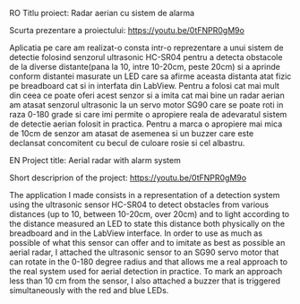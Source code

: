 RO
Titlu proiect: Radar aerian cu sistem de alarma

Scurta prezentare a proiectului: https://youtu.be/0tFNPR0gM9o

Aplicatia pe care am realizat-o consta intr-o reprezentare a unui sistem de detectie folosind senzorul ultrasonic HC-SR04 pentru a detecta obstacole de la diverse distante(pana la 10, intre 10-20cm, peste 20cm) si a aprinde conform distantei masurate un LED care sa afirme aceasta distanta atat fizic pe breadboard cat si in interfata din LabView. Pentru a folosi cat mai mult din ceea ce poate oferi acest senzor si a imita cat mai bine un radar aerian am atasat senzorul ultrasonic la un servo motor SG90 care se poate roti in raza 0-180 grade si care imi permite o apropiere reala de adevaratul sistem de detectie aerian folosit in practica. Pentru a marca o apropiere mai mica de 10cm de senzor am atasat de asemenea si un buzzer care este declansat concomitent cu becul de culoare rosie si cel albastru.


EN
Project title: Aerial radar with alarm system

Short descriprion of the project: https://youtu.be/0tFNPR0gM9o

The application I made consists in a representation of a detection system using the ultrasonic sensor HC-SR04 to detect obstacles from various distances (up to 10, between 10-20cm, over 20cm) and to light according to the distance measured an LED to state this distance both physically on the breadboard and in the LabView interface. In order to use as much as possible of what this sensor can offer and to imitate as best as possible an aerial radar, I attached the ultrasonic sensor to an SG90 servo motor that can rotate in the 0-180 degree radius and that allows me a real approach to the real system used for aerial detection in practice. To mark an approach less than 10 cm from the sensor, I also attached a buzzer that is triggered simultaneously with the red and blue LEDs.
